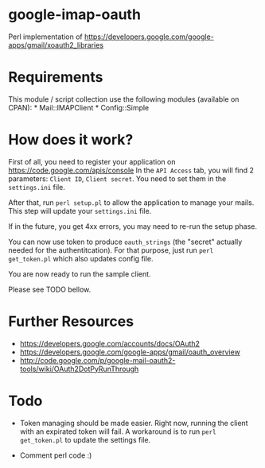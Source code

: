 google-imap-oauth
=================

Perl implementation of https://developers.google.com/google-apps/gmail/xoauth2_libraries

Requirements
============

This module / script collection use the following modules (available on CPAN):
					* Mail::IMAPClient
					* Config::Simple

How does it work?
=================

First of all, you need to register your application on https://code.google.com/apis/console
In the `API Access` tab, you will find 2 parameters: `Client ID`, `Client secret`.
You need to set them in the `settings.ini` file.

After that, run `perl setup.pl` to allow the application to manage your mails.
This step will update your `settings.ini` file.

If in the future, you get 4xx errors, you may need to re-run the setup phase.

You can now use token to produce `oauth_strings` (the "secret" actually needed for the
authentitcation). For that purpose, just run `perl get_token.pl` which also updates config file.

You are now ready to run the sample client.

Please see TODO bellow.


Further Resources
=================
* https://developers.google.com/accounts/docs/OAuth2
* https://developers.google.com/google-apps/gmail/oauth_overview
* http://code.google.com/p/google-mail-oauth2-tools/wiki/OAuth2DotPyRunThrough

Todo
====

* Token managing should be made easier. Right now, running the client with an expirated
  token will fail. A workaround is to run `perl get_token.pl` to update the settings file.

* Comment perl code :)
